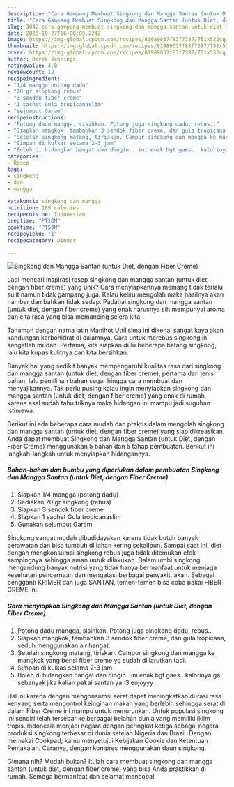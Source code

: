 ```yaml
---
description: "Cara Gampang Membuat Singkong dan Mangga Santan (untuk Diet, dengan Fiber Creme), Sempurna"
title: "Cara Gampang Membuat Singkong dan Mangga Santan (untuk Diet, dengan Fiber Creme), Sempurna"
slug: 3042-cara-gampang-membuat-singkong-dan-mangga-santan-untuk-diet-dengan-fiber-creme-sempurna
date: 2020-10-27T16:06:05.224Z
image: https://img-global.cpcdn.com/recipes/81989037f83f7387/751x532cq70/singkong-dan-mangga-santan-untuk-diet-dengan-fiber-creme-foto-resep-utama.jpg
thumbnail: https://img-global.cpcdn.com/recipes/81989037f83f7387/751x532cq70/singkong-dan-mangga-santan-untuk-diet-dengan-fiber-creme-foto-resep-utama.jpg
cover: https://img-global.cpcdn.com/recipes/81989037f83f7387/751x532cq70/singkong-dan-mangga-santan-untuk-diet-dengan-fiber-creme-foto-resep-utama.jpg
author: Derek Jennings
ratingvalue: 4.8
reviewcount: 12
recipeingredient:
- "1/4 mangga potong dadu"
- "70 gr singkong rebus"
- "3 sendok fiber creme"
- "1 sachet Gula tropicanaslim"
- "sejumput Garam"
recipeinstructions:
- "Potong dadu mangga, sisihkan. Potong juga singkong dadu, rebus.."
- "Siapkan mangkok, tambahkan 3 sendok fiber creme, dan gula tropicana, seduh menggunakan air hangat."
- "Setelah singkong matang, tiriskan. Campur singkong dan mangga ke mangkok yang berisi fiber creme yg sudah di larutkan tadi."
- "Simpan di kulkas selama 2-3 jam"
- "Boleh di hidangkan hangat dan dingin.. ini enak bgt gaes.. kalorinya ga sebanyak jika kalian pakai santan ya :3 enjoyyy"
categories:
- Resep
tags:
- singkong
- dan
- mangga

katakunci: singkong dan mangga 
nutrition: 189 calories
recipecuisine: Indonesian
preptime: "PT10M"
cooktime: "PT59M"
recipeyield: "1"
recipecategory: Dinner

---
```



![Singkong dan Mangga Santan (untuk Diet, dengan Fiber Creme)](https://img-global.cpcdn.com/recipes/81989037f83f7387/751x532cq70/singkong-dan-mangga-santan-untuk-diet-dengan-fiber-creme-foto-resep-utama.jpg)

Lagi mencari inspirasi resep singkong dan mangga santan (untuk diet, dengan fiber creme) yang unik? Cara menyiapkannya memang tidak terlalu sulit namun tidak gampang juga. Kalau keliru mengolah maka hasilnya akan hambar dan bahkan tidak sedap. Padahal singkong dan mangga santan (untuk diet, dengan fiber creme) yang enak harusnya sih mempunyai aroma dan cita rasa yang bisa memancing selera kita.

Tanaman dengan nama latin Manihot Uttilisima ini dikenal sangat kaya akan kandungan karbohidrat di dalamnya. Cara untuk merebus singkong ini sangatlah mudah. Pertama, kita siapkan dulu beberapa batang singkong, lalu kita kupas kulitnya dan kita bersihkan.

Banyak hal yang sedikit banyak mempengaruhi kualitas rasa dari singkong dan mangga santan (untuk diet, dengan fiber creme), pertama dari jenis bahan, lalu pemilihan bahan segar hingga cara membuat dan menyajikannya. Tak perlu pusing kalau ingin menyiapkan singkong dan mangga santan (untuk diet, dengan fiber creme) yang enak di rumah, karena asal sudah tahu triknya maka hidangan ini mampu jadi suguhan istimewa.


Berikut ini ada beberapa cara mudah dan praktis dalam mengolah singkong dan mangga santan (untuk diet, dengan fiber creme) yang siap dikreasikan. Anda dapat membuat Singkong dan Mangga Santan (untuk Diet, dengan Fiber Creme) menggunakan 5 bahan dan 5 tahap pembuatan. Berikut ini langkah-langkah untuk menyiapkan hidangannya.

<!--inarticleads1-->

##### Bahan-bahan dan bumbu yang diperlukan dalam pembuatan Singkong dan Mangga Santan (untuk Diet, dengan Fiber Creme):

1. Siapkan 1/4 mangga (potong dadu)
1. Sediakan 70 gr singkong (rebus)
1. Siapkan 3 sendok fiber creme
1. Siapkan 1 sachet Gula tropicanaslim
1. Gunakan sejumput Garam


Singkong sangat mudah dibudidayakan karena tidak butuh banyak perawatan dan bisa tumbuh di lahan kering sekalipun. Sampai saat ini, diet dengan mengkonsumsi singkong rebus juga tidak ditemukan efek sampingnya sehingga aman untuk dilakukan. Dalam umbi singkong mengandung banyak nutrisi yang tidak hanya bermanfaat untuk menjaga kesehatan pencernaan dan mengatasi berbagai penyakit, akan. Sebagai pengganti KRIMER dan juga SANTAN, temen-temen bisa coba pakai FIBER CREME ini. 

<!--inarticleads2-->

##### Cara menyiapkan Singkong dan Mangga Santan (untuk Diet, dengan Fiber Creme):

1. Potong dadu mangga, sisihkan. Potong juga singkong dadu, rebus..
1. Siapkan mangkok, tambahkan 3 sendok fiber creme, dan gula tropicana, seduh menggunakan air hangat.
1. Setelah singkong matang, tiriskan. Campur singkong dan mangga ke mangkok yang berisi fiber creme yg sudah di larutkan tadi.
1. Simpan di kulkas selama 2-3 jam
1. Boleh di hidangkan hangat dan dingin.. ini enak bgt gaes.. kalorinya ga sebanyak jika kalian pakai santan ya :3 enjoyyy


Hal ini karena dengan mengonsumsi serat dapat meningkatkan durasi rasa kenyang serta mengontrol keinginan makan yang berlebih sehingga serat di dalam Fiber Creme ini mampu untuk menurunkan. Untuk populasi singkong ini sendiri telah tersebar ke berbagai belahan dunia yang memiliki iklim tropis. Indonesia menjadi negara dengan peringkat ketiga sebagai negara produksi singkong terbesar di dunia setelah Nigeria dan Brazil. Dengan memakai Cookpad, kamu menyetujui Kebijakan Cookie dan Ketentuan Pemakaian. Caranya, dengan kompres menggunakan daun singkong. 

Gimana nih? Mudah bukan? Itulah cara membuat singkong dan mangga santan (untuk diet, dengan fiber creme) yang bisa Anda praktikkan di rumah. Semoga bermanfaat dan selamat mencoba!
